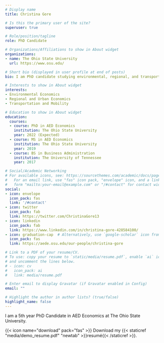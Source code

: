 ```yaml
---
# Display name
title: Christina Gore

# Is this the primary user of the site?
superuser: true

# Role/position/tagline
role: PhD Candidate

# Organizations/Affiliations to show in About widget
organizations:
- name: The Ohio State University
  url: https://www.osu.edu/

# Short bio (displayed in user profile at end of posts)
bio: I am PhD candidate studying environmental, regional, and transportation economics in The Ohio State University's Department of Agricultural, Environmental, and Development Economics. My research focuses on the behavioral drivers, policy interventions, and incentives to increase sustainable technology adoption including electric vehicles and public transportation. I strive to answer questions in my research that are both academically interesting and policy relevant.

# Interests to show in About widget
interests:
- Environmental Economics
- Regional and Urban Economics
- Transportation and Mobility

# Education to show in About widget
education:
  courses:
  - course: PhD in AED Economics
    institution: The Ohio State University
    year: 2022 (Expected)
  - course: MS in AED Economics
    institution: The Ohio State University
    year: 2019
  - course: BS in Business Administration
    institution: The University of Tennessee
    year: 2017

# Social/Academic Networking
# For available icons, see: https://sourcethemes.com/academic/docs/page-builder/#icons
#   For an email link, use "fas" icon pack, "envelope" icon, and a link in the
#   form "mailto:your-email@example.com" or "/#contact" for contact widget.
social:
- icon: envelope
  icon_pack: fas
  link: '/#contact'
- icon: twitter
  icon_pack: fab
  link: https://twitter.com/ChristinaGore13
- icon: linkedin
  icon_pack: fab
  link: https://www.linkedin.com/in/christina-gore-428584100/
- icon: graduation-cap  # Alternatively, use `google-scholar` icon from `ai` icon pack
  icon_pack: fas
  link: https://aede.osu.edu/our-people/christina-gore

# Link to a PDF of your resume/CV.
# To use: copy your resume to `static/media/resume.pdf`, enable `ai` icons in `params.toml`,
# and uncomment the lines below.
# - icon: cv
#   icon_pack: ai
#   link: media/resume.pdf

# Enter email to display Gravatar (if Gravatar enabled in Config)
email: ""

# Highlight the author in author lists? (true/false)
highlight_name: false
---
```


I am a 5th year PhD Candidate in AED Economics at The Ohio State University.

{{< icon name="download" pack="fas" >}} Download my {{< staticref "media/demo_resume.pdf" "newtab" >}}resumé{{< /staticref >}}.

